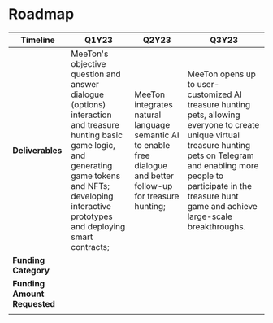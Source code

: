 # Roadmap

| Timeline                     | Q1Y23                                                                                                                                                                                                              | Q2Y23                                                                                                              | Q3Y23                                                                                                                                                                                                                                              |
| ---------------------------- | ------------------------------------------------------------------------------------------------------------------------------------------------------------------------------------------------------------------ | ------------------------------------------------------------------------------------------------------------------ | -------------------------------------------------------------------------------------------------------------------------------------------------------------------------------------------------------------------------------------------------- |
| **Deliverables**             | MeeTon's objective question and answer dialogue (options) interaction and treasure hunting basic game logic, and generating game tokens and NFTs; developing interactive prototypes and deploying smart contracts; | MeeTon integrates natural language semantic AI to enable free dialogue and better follow-up for treasure hunting;  | MeeTon opens up to user-customized AI treasure hunting pets, allowing everyone to create unique virtual treasure hunting pets on Telegram and enabling more people to participate in the treasure hunt game and achieve large-scale breakthroughs. |
| **Funding Category**         |                                                                                                                                                                                                                    |                                                                                                                    |                                                                                                                                                                                                                                                    |
| **Funding Amount Requested** |                                                                                                                                                                                                                    |                                                                                                                    |                                                                                                                                                                                                                                                    |
|                              |                                                                                                                                                                                                                    |                                                                                                                    |                                                                                                                                                                                                                                                    |
